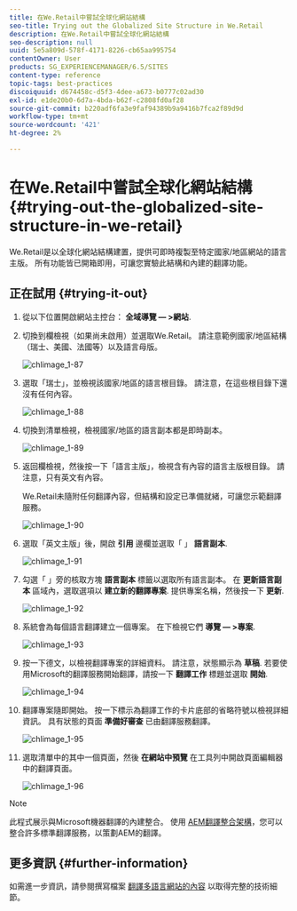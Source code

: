 ```yaml
---
title: 在We.Retail中嘗試全球化網站結構
seo-title: Trying out the Globalized Site Structure in We.Retail
description: 在We.Retail中嘗試全球化網站結構
seo-description: null
uuid: 5e5a809d-578f-4171-8226-cb65aa995754
contentOwner: User
products: SG_EXPERIENCEMANAGER/6.5/SITES
content-type: reference
topic-tags: best-practices
discoiquuid: d674458c-d5f3-4dee-a673-b0777c02ad30
exl-id: e1de20b0-6d7a-4bda-b62f-c2808fd0af28
source-git-commit: b220adf6fa3e9faf94389b9a9416b7fca2f89d9d
workflow-type: tm+mt
source-wordcount: '421'
ht-degree: 2%

---
```


# 在We.Retail中嘗試全球化網站結構{#trying-out-the-globalized-site-structure-in-we-retail}

We.Retail是以全球化網站結構建置，提供可即時複製至特定國家/地區網站的語言主版。 所有功能皆已開箱即用，可讓您實驗此結構和內建的翻譯功能。

## 正在試用 {#trying-it-out}

1. 從以下位置開啟網站主控台： **全域導覽 — >網站**.
1. 切換到欄檢視（如果尚未啟用）並選取We.Retail。 請注意範例國家/地區結構（瑞士、美國、法國等）以及語言母版。

   ![chlimage_1-87](assets/chlimage_1-87a.png)

1. 選取「瑞士」，並檢視該國家/地區的語言根目錄。 請注意，在這些根目錄下還沒有任何內容。

   ![chlimage_1-88](assets/chlimage_1-88a.png)

1. 切換到清單檢視，檢視國家/地區的語言副本都是即時副本。

   ![chlimage_1-89](assets/chlimage_1-89a.png)

1. 返回欄檢視，然後按一下「語言主版」，檢視含有內容的語言主版根目錄。 請注意，只有英文有內容。

   We.Retail未隨附任何翻譯內容，但結構和設定已準備就緒，可讓您示範翻譯服務。

   ![chlimage_1-90](assets/chlimage_1-90a.png)

1. 選取「英文主版」後，開啟 **引用** 邊欄並選取「 」 **語言副本**.

   ![chlimage_1-91](assets/chlimage_1-91.png)

1. 勾選「 」旁的核取方塊 **語言副本** 標籤以選取所有語言副本。 在 **更新語言副本** 區域內，選取選項以 **建立新的翻譯專案**. 提供專案名稱，然後按一下 **更新**.

   ![chlimage_1-92](assets/chlimage_1-92.png)

1. 系統會為每個語言翻譯建立一個專案。 在下檢視它們 **導覽 — >專案**.

   ![chlimage_1-93](assets/chlimage_1-93.png)

1. 按一下德文，以檢視翻譯專案的詳細資料。 請注意，狀態顯示為 **草稿**. 若要使用Microsoft的翻譯服務開始翻譯，請按一下 **翻譯工作** 標題並選取 **開始**.

   ![chlimage_1-94](assets/chlimage_1-94.png)

1. 翻譯專案隨即開始。 按一下標示為翻譯工作的卡片底部的省略符號以檢視詳細資訊。 具有狀態的頁面 **準備好審查** 已由翻譯服務翻譯。

   ![chlimage_1-95](assets/chlimage_1-95.png)

1. 選取清單中的其中一個頁面，然後 **在網站中預覽** 在工具列中開啟頁面編輯器中的翻譯頁面。

   ![chlimage_1-96](assets/chlimage_1-96.png)

>[!NOTE]
>
>此程式展示與Microsoft機器翻譯的內建整合。 使用 [AEM翻譯整合架構](/help/sites-administering/translation.md)，您可以整合許多標準翻譯服務，以策劃AEM的翻譯。

## 更多資訊 {#further-information}

如需進一步資訊，請參閱撰寫檔案 [翻譯多語言網站的內容](/help/sites-administering/translation.md) 以取得完整的技術細節。
